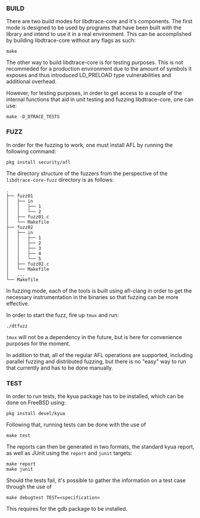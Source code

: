 ### BUILD ###

There are two build modes for libdtrace-core and it's components. The first mode
is designed to be used by programs that have been built with the library and
intend to use it in a real environment. This can be accomplished by building
libdtrace-core without any flags as such:

```
make
```

The other way to build libdtrace-core is for testing purposes. This is not
recommeded for a production environment due to the amount of symbols it exposes
and thus introduced LD_PRELOAD type vulnerabilities and additional overhead.

However, for testing purposes, in order to get access to a couple of the
internal functions that aid in unit testing and fuzzing libdtrace-core, one can
use:

```
make -D_DTRACE_TESTS
```

### FUZZ ###

In order for the fuzzing to work, one must install AFL by running the following
command:

```
pkg install security/afl
```

The directory structure of the fuzzers from the perspective of the
`libdtrace-core-fuzz` directory is as follows:

```
.
├── fuzz01
│   ├── in
│   │   ├── 1
│   │   └── 2
│   ├── fuzz01.c
│   └── Makefile
├── fuzz02
│   ├── in
│   │   ├── 1
│   │   ├── 2
│   │   ├── 3
│   │   ├── 4
│   │   └── 5
│   ├── fuzz02.c
│   └── Makefile
│	... 
└── Makefile
```

In fuzzing mode, each of the tools is built using afl-clang in order to get
the necessary instrumentation in the binaries so that fuzzing can be more
effective.

In order to start the fuzz, fire up `tmux` and run:
```
./dtfuzz
```

`tmux` will not be a dependency in the future, but is here for convenience
purposes for the moment.

In addition to that, all of the regular AFL operations are supported, including
parallel fuzzing and distributed fuzzing, but there is no "easy" way to run that
currently and has to be done manually.

### TEST ###

In order to run tests, the kyua package has to be installed, which can be done
on FreeBSD using:

```
pkg install devel/kyua
```

Following that, running tests can be done with the use of

```
make test
```

The reports can then be generated in two formats, the standard kyua report, as
well as JUnit using the `report` and `junit` targets:

```
make report
make junit
```

Should the tests fail, it's possible to gather the information on a test case
through the use of

```
make debugtest TEST=<specification>
```

This requires for the gdb package to be installed.
